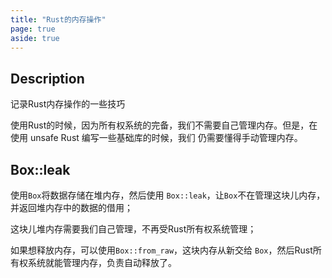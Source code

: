 ```yaml
---
title: "Rust的内存操作"
page: true
aside: true
---
```


## Description
记录Rust内存操作的一些技巧

使用Rust的时候，因为所有权系统的完备，我们不需要自己管理内存。但是，在使用 unsafe Rust 编写一些基础库的时候，我们
仍需要懂得手动管理内存。

## Box::leak
使用`Box`将数据存储在堆内存，然后使用 `Box::leak`，让`Box`不在管理这块儿内存，并返回堆内存中的数据的借用；

这块儿堆内存需要我们自己管理，不再受Rust所有权系统管理；

如果想释放内存，可以使用`Box::from_raw`，这块内存从新交给
`Box`，然后Rust所有权系统就能管理内存，负责自动释放了。
